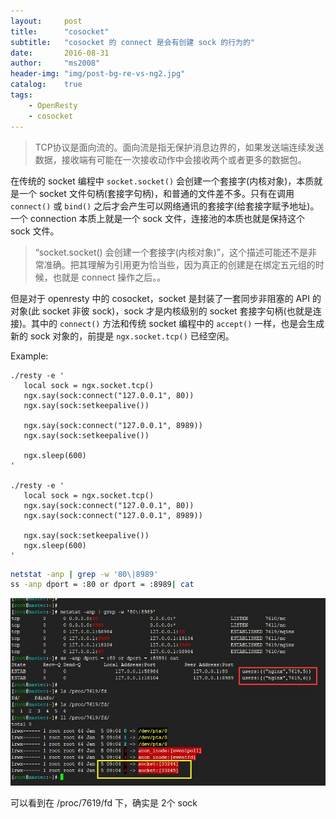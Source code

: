 ```yaml
---
layout:     post
title:      "cosocket"
subtitle:   "cosocket 的 connect 是会有创建 sock 的行为的"
date:       2016-08-31
author:     "ms2008"
header-img: "img/post-bg-re-vs-ng2.jpg"
catalog:    true
tags:
    - OpenResty
    - cosocket
---
```


> TCP协议是面向流的。面向流是指无保护消息边界的，如果发送端连续发送数据，接收端有可能在一次接收动作中会接收两个或者更多的数据包。

在传统的 socket 编程中 `socket.socket()` 会创建一个套接字(内核对象)，本质就是一个 socket 文件句柄(套接字句柄)，和普通的文件差不多。只有在调用 `connect()` 或 `bind()` 之后才会产生可以网络通讯的套接字(给套接字赋予地址)。一个 connection 本质上就是一个 sock 文件，连接池的本质也就是保持这个 sock 文件。

> “socket.socket() 会创建一个套接字(内核对象)”，这个描述可能还不是非常准确。把其理解为引用更为恰当些，因为真正的创建是在绑定五元组的时候，也就是 connect 操作之后。。

但是对于 openresty 中的 cosocket，socket 是封装了一套同步非阻塞的 API 的对象(此 socket 非彼 sock)，sock 才是内核级别的 socket 套接字句柄(也就是连接)。其中的 `connect()` 方法和传统 socket 编程中的 `accept()` 一样，也是会生成新的 sock 对象的，前提是 `ngx.socket.tcp()` 已经空闲。

Example:

```
./resty -e '
   local sock = ngx.socket.tcp()
   ngx.say(sock:connect("127.0.0.1", 80))
   ngx.say(sock:setkeepalive())

   ngx.say(sock:connect("127.0.0.1", 8989))
   ngx.say(sock:setkeepalive())

   ngx.sleep(600)
'

./resty -e '
   local sock = ngx.socket.tcp()
   ngx.say(sock:connect("127.0.0.1", 80))
   ngx.say(sock:connect("127.0.0.1", 8989))

   ngx.say(sock:setkeepalive())
   ngx.sleep(600)
'
```

```sh
netstat -anp | grep -w '80\|8989'
ss -anp dport = :80 or dport = :8989| cat
```

![](/img/in-post/cosocket.jpg)

可以看到在 /proc/7619/fd 下，确实是 2个 sock
